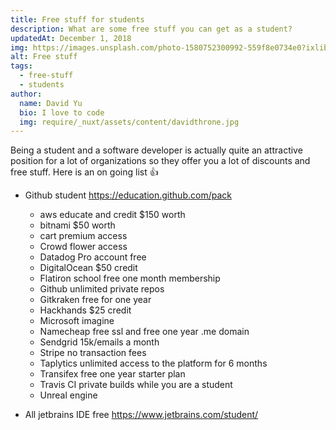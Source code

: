 ```yaml
---
title: Free stuff for students
description: What are some free stuff you can get as a student?
updatedAt: December 1, 2018
img: https://images.unsplash.com/photo-1580752300992-559f8e0734e0?ixlib=rb-1.2.1&ixid=eyJhcHBfaWQiOjEyMDd9&auto=format&fit=crop&w=634&q=80
alt: Free stuff
tags:
  - free-stuff
  - students
author:
  name: David Yu
  bio: I love to code
  img: require/_nuxt/assets/content/davidthrone.jpg
---
```


Being a student and a software developer is actually quite an attractive position for a lot of organizations so they offer you a lot of discounts and free stuff. Here is an on going list :+1:

- Github student https://education.github.com/pack

  - aws educate and credit \$150 worth
  - bitnami \$50 worth
  - cart premium access
  - Crowd flower access
  - Datadog Pro account free
  - DigitalOcean \$50 credit
  - Flatiron school free one month membership
  - Github unlimited private repos
  - Gitkraken free for one year
  - Hackhands \$25 credit
  - Microsoft imagine
  - Namecheap free ssl and free one year .me domain
  - Sendgrid 15k/emails a month
  - Stripe no transaction fees
  - Taplytics unlimited access to the platform for 6 months
  - Transifex free one year starter plan
  - Travis CI private builds while you are a student
  - Unreal engine

- All jetbrains IDE free https://www.jetbrains.com/student/
